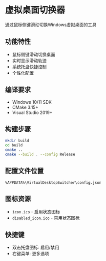 # 虚拟桌面切换器

通过鼠标侧键滑动切换Windows虚拟桌面的工具

## 功能特性
- 鼠标侧键滑动切换桌面
- 实时显示滑动轨迹
- 系统托盘快捷控制
- 个性化配置

## 编译要求
- Windows 10/11 SDK
- CMake 3.15+
- Visual Studio 2019+

## 构建步骤
```bash
mkdir build
cd build
cmake ..
cmake --build . --config Release
```

## 配置文件位置
`%APPDATA%\VirtualDesktopSwitcher\config.json`

## 图标资源
- `icon.ico` - 启用状态图标
- `disabled_icon.ico` - 禁用状态图标

## 快捷键
- 双击托盘图标: 启用/禁用
- 右键菜单: 更多选项